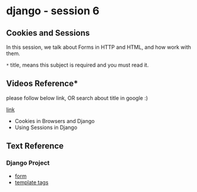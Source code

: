 # django - session 6

## Cookies and Sessions
In this session, we talk about Forms in HTTP and HTML, and how work with them.

`*` title, means this subject is required and you must read it.

## Videos Reference*
please follow below link, OR search about title in google :)

[link](https://www.dj4e.com/lessons/dj4e_sessions)
* Cookies in Browsers and Django
* Using Sessions in Django



## Text Reference

### Django Project 
* [form](https://docs.djangoproject.com/en/4.1/topics/forms/)
* [template tags](https://docs.djangoproject.com/en/4.0/ref/templates/builtins/)




  
  